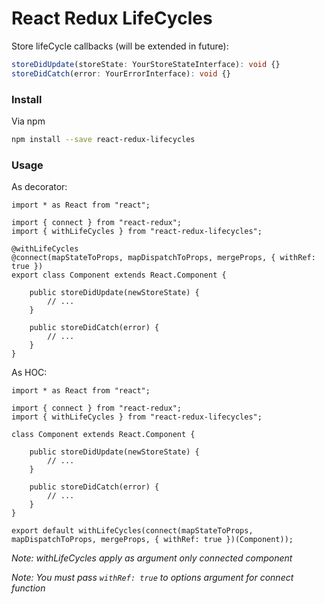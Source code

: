 # React Redux LifeCycles

Store lifeCycle callbacks (will be extended in future):

```ts
storeDidUpdate(storeState: YourStoreStateInterface): void {}
storeDidCatch(error: YourErrorInterface): void {}
```

### Install

Via npm

```bash
npm install --save react-redux-lifecycles
```

### Usage

As decorator:

```tsx
import * as React from "react";

import { connect } from "react-redux";
import { withLifeCycles } from "react-redux-lifecycles";

@withLifeCycles
@connect(mapStateToProps, mapDispatchToProps, mergeProps, { withRef: true })
export class Component extends React.Component {

    public storeDidUpdate(newStoreState) {
        // ...
    }

    public storeDidCatch(error) {
        // ...
    }
}
```

As HOC:

```tsx
import * as React from "react";

import { connect } from "react-redux";
import { withLifeCycles } from "react-redux-lifecycles";

class Component extends React.Component {

    public storeDidUpdate(newStoreState) {
        // ...
    }

    public storeDidCatch(error) {
        // ...
    }
}

export default withLifeCycles(connect(mapStateToProps, mapDispatchToProps, mergeProps, { withRef: true })(Component));
```


*Note: withLifeCycles apply as argument only connected component*

*Note: You must pass `withRef: true` to options argument for connect function*
